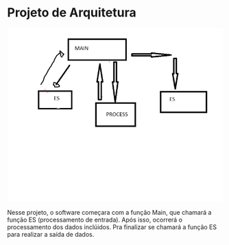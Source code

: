 # Projeto de Arquitetura

![Arquitetura da aplicação](arquitetura.png)

Nesse projeto, o software começara com a função Main, que chamará a função ES (processamento de entrada).
Após isso, ocorrerá o processamento dos dados inclúidos.
Pra finalizar se chamará a função ES para realizar a saída de dados.